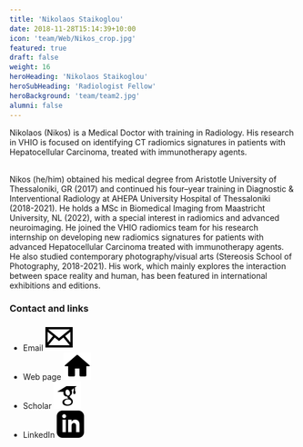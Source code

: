 ```yaml
---
title: 'Nikolaos Staikoglou'
date: 2018-11-28T15:14:39+10:00
icon: 'team/Web/Nikos_crop.jpg'
featured: true
draft: false
weight: 16
heroHeading: 'Nikolaos Staikoglou'
heroSubHeading: 'Radiologist Fellow'
heroBackground: 'team/team2.jpg'
alumni: false
---
```


Nikolaos (Nikos) is a Medical Doctor with training in Radiology. His 
research in VHIO is focused on identifying CT radiomics signatures in 
patients with Hepatocellular Carcinoma, treated with immunotherapy 
agents.                                                                                                                                                        
                                                     <br/>

Nikos (he/him) obtained his medical degree from Aristotle University of Thessaloniki, GR (2017) and continued his four–year training in Diagnostic 
& Interventional Radiology at AHEPA University Hospital of Thessaloniki (2018-2021). 
He holds a MSc in Biomedical Imaging from Maastricht University, NL (2022), with a special interest in radiomics
and advanced neuroimaging. He joined the VHIO radiomics team for his research internship on developing new radiomics signatures for patients 
with advanced Hepatocellular Carcinoma treated with immunotherapy agents. He also studied contemporary photography/visual arts (Stereosis 
School of Photography, 2018-2021). His work, which mainly explores the interaction between space reality and human, has been featured in 
international exhibitions and editions.


### Contact and links

- Email [![profile](/social/mail.svg)](mailto:nikolaosstaikoglou@vhio.net)
- Web page [![profile](/social/home.svg)](http://www.nikosstaikoglou.com)
- Scholar [![profile](/social/google-scholar.svg)](http://scholar.google.co.uk/citations?user=sVQ0YQMAAAAJ&hl=en)
- LinkedIn [![profile](/social/linkedin.svg)](http://www.linkedin.com/in/nstaikoglou/)
